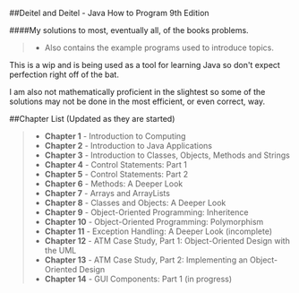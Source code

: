 ##Deitel and Deitel - Java How to Program 9th Edition

####My solutions to most, eventually all, of the books problems.
> - Also contains the example programs used to introduce topics.

This is a wip and is being used as a tool for learning Java so don't expect
perfection right off of the bat.

I am also not mathematically proficient in the slightest so some of the
solutions may not be done in the most efficient, or even correct, way.

##Chapter List (Updated as they are started)

> - **Chapter 1**  - Introduction to Computing
> - **Chapter 2**  - Introduction to Java Applications
> - **Chapter 3**  - Introduction to Classes, Objects, Methods and Strings
> - **Chapter 4**  - Control Statements: Part 1
> - **Chapter 5**  - Control Statements: Part 2
> - **Chapter 6**  - Methods: A Deeper Look
> - **Chapter 7**  - Arrays and ArrayLists
> - **Chapter 8**  - Classes and Objects: A Deeper Look
> - **Chapter 9**  - Object-Oriented Programming: Inheritence
> - **Chapter 10** - Object-Oriented Programming: Polymorphism
> - **Chapter 11** - Exception Handling: A Deeper Look (incomplete)
> - **Chapter 12** - ATM Case Study, Part 1: Object-Oriented Design with the UML
> - **Chapter 13** - ATM Case Study, Part 2: Implementing an Object-Oriented Design
> - **Chapter 14** - GUI Components: Part 1 (in progress)
